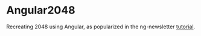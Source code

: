 # Angular2048

Recreating 2048 using Angular, as popularized in the ng-newsletter [tutorial](http://www.ng-newsletter.com/posts/building-2048-in-angularjs.html).
